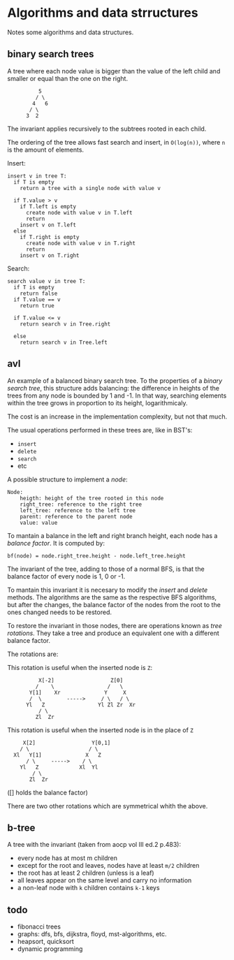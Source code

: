 # Algorithms and data strructures

Notes some algorithms and data structures.


## binary search trees

A tree where each node value is bigger than the value of the left child and smaller or equal than the one on the right.


	          5
	         / \
	        4   6
	       / \
	      3  2

The invariant applies recursively to the subtrees rooted in each child.

The ordering of the tree allows fast search and insert, in `O(log(n))`, where `n` is the amount of elements.

Insert:

	insert v in tree T:
	  if T is empty
	    return a tree with a single node with value v
	
	  if T.value > v
	    if T.left is empty
	      create node with value v in T.left
	      return
	    insert v on T.left
	  else
	    if T.right is empty
	      create node with value v in T.right
	      return
	    insert v on T.right

Search:

	search value v in tree T:
	  if T is empty
	    return false
	  if T.value == v
	    return true
	
	  if T.value <= v
	    return search v in Tree.right
	
	  else
	    return search v in Tree.left


## avl

An example of a balanced binary search tree. To the properties of a _binary search tree_, this structure adds balancing: the difference in heights of the trees from any node is bounded by 1 and -1. In that way, searching elements within the tree grows in proportion to its height, logarithmicaly.

The cost is an increase in the implementation complexity, but not that much.

The usual operations performed in these trees are, like in BST's:

- `insert`
- `delete`
- `search`
- etc

A possible structure to implement a _node_:

	Node:
	    heigth: height of the tree rooted in this node
	    right_tree: reference to the right tree
	    left_tree: reference to the left tree
	    parent: reference to the parent node
	    value: value

To mantain a balance in the left and right branch height, each node has a _balance factor_. It is computed by:

	bf(node) = node.right_tree.height - node.left_tree.height

The invariant of the tree, adding to those of a normal BFS, is that the balance factor of every node is 1, 0 or -1.

To mantain this invariant it is necesary to modify the _insert_ and _delete_ methods. The algorithms are the same as the respective BFS algorithms, but after the changes, the balance factor of the nodes from the root to the ones changed needs to be restored.

To restore the invariant in those nodes, there are operations known as _tree rotations_. They take a tree and produce an equivalent one with a different balance factor.

The rotations are:

This rotation is useful when the inserted node is `Z`:


	          X[-2]                  Z[0]
	         /    \                 /   \ 
	       Y[1]    Xr              Y     X
	       /  \        ----->     / \   / \
	      Yl   Z                 Yl Zl Zr  Xr
	          / \
	         Zl  Zr

This rotation is useful when the inserted node is in the place of `Z`


	     X[2]                  Y[0,1]
	    / \                   / \
	  Xl   Y[1]              X   Z
	      / \     ----->    / \
	    Yl   Z             Xl  Yl
	        / \
	       Zl  Zr

([] holds the balance factor)

There are two other rotations which are symmetrical whith the above.


## b-tree

A tree with the invariant (taken from aocp vol III ed.2 p.483):

- every node has at most m children
- except for the root and leaves, nodes have at least `m/2` children
- the root has at least 2 children (unless is a leaf)
- all leaves appear on the same level and carry no information
- a non-leaf node with `k` children contains `k-1` keys



## todo


- fibonacci trees
- graphs: dfs, bfs, dijkstra, floyd, mst-algorithms, etc.
- heapsort, quicksort
- dynamic programming
